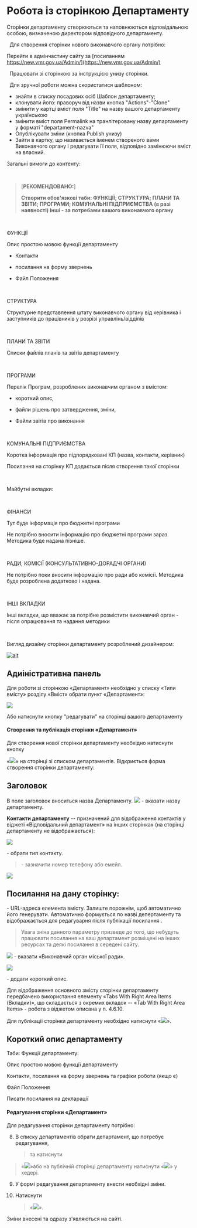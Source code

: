 # Робота із сторінкою Департаменту

Сторінки департаменту створюються та наповнюються відповідальною особою, визначеною директором відповідного департаменту.

&nbsp;
Для створення сторінки нового виконавчого органу потрібно:

Перейти в адмінчастину сайту за [посиланням https://new.vmr.gov.ua/Admin/](https://new.vmr.gov.ua/Admin/)

&nbsp;
Працювати зі сторінкою за інструкцією унизу сторінки.

&nbsp;
Для зручної роботи можна скористатися шаблоном:

- знайти в списку посадових осіб Шаблон департаменту;
- клонувати його: праворуч від назви кнопка "Actions"-"Clone"
- змінити у картці вміст поля "Title" на назву вашого департаменту українською 
- змінити вміст поля Permalink на транлітеровану назву департаменту у форматі "departament-nazva"
- Опублікувати зміни (кнопка Publish унизу)
- Зайти в картку, що називається іменем створеного вами Виконавчого органу і редагувати її поля, відповідно замінюючи вміст на власний. 

Загальні вимоги до контенту:

&nbsp;
> [**РЕКОМЕНДОВАНО:**]
> 
> **Створити обов'язкові таби: ФУНКЦІЇ; СТРУКТУРА; ПЛАНИ ТА ЗВІТИ; ПРОГРАМИ; КОМУНАЛЬНІ ПІДПРИЄМСТВА (в разі наявності) 
> інші - за потребами вашого виконавчого органу**

&nbsp;

ФУНКЦІЇ

Опис простою мовою функції департаменту  

- Контакти  

- посилання на форму звернень

- Файл Положення 

&nbsp;

СТРУКТУРА 

Структурне представлення штату виконавчого органу від керівника і заступників до працівників у розрізі управлінь/відділів 

&nbsp;
 
ПЛАНИ ТА ЗВІТИ  

Списки файлів планів та звітів департаменту 

&nbsp;
 
ПРОГРАМИ 

Перелік Програм, розроблених виконавчим органом з вмістом: 

- короткий опис,  

- файли рішень про затвердження, зміни,  

- Файли звітів про виконання 

&nbsp;

КОМУНАЛЬНІ ПІДПРИЄМСТВА 

Коротка інформація про підпорядковані КП (назва, контакти, керівник) 

Посилання на сторінку КП додається після створення такої сторінки  

&nbsp;

Майбутні вкладки:

&nbsp;

ФІНАНСИ

Тут буде інформація про бюджетні програми 

Не потрібно вносити інформацію про бюджетні програми зараз. Методика буде надана пізніше. 

&nbsp;

РАДИ, КОМІСІЇ (КОНСУЛЬТАТИВНО-ДОРАДЧІ ОРГАНИ) 

Не потрібно поки вносити інформацію про ради або комісії. Методика буде розроблена додатково і надана. 

&nbsp;

ІНШІ ВКЛАДКИ 

Інші вкладки, що вважає за потрібне розмістити виконавчий орган - після опрацювання та надання методики 


&nbsp;

Вигляд дизайну сторінки департаменту розроблений дизайнером:

[![alt](https://s3.invisionapp-cdn.com/storage.invisionapp.com/screens/thumbnails/433496779.png?x-amz-meta-iv=3&amp;response-cache-control=max-age%3D2419200&amp;x-amz-meta-mdi=0&amp;x-amz-meta-ck=34086e81eaff231f9773c902d011effa&amp;AWSAccessKeyId=AKIAWCDCF6QSLTS7LRWT&amp;Expires=1630454400&amp;Signature=dCQNfrLTZAJ7vtOYlRGPZfcG63A%3D "Департамент")](https://projects.invisionapp.com/share/WFY7D2TXER5#/screens/433496779)

## Адиіністративна панель

Для роботи зі сторінкою «Департамент» необхідно у списку «Типи вмісту»
розділу «Вміст» обрати пункт «Департамент»:

![](assets/media/image132.png)

Або натиснути кнопку "редагувати" на сторінці вашого департаменту


####  Створення та публікація сторінки «Департамент»

Для створення нової сторінки департаменту необхідно натиснути кнопку

«![](assets/media/image133.png)» на сторінці зі списком департаментів.
Відкриється форма створення сторінки департаменту:


## Заголовок

В поле заголовок вноситься назва Департаменту.
![](assets/media/image69.png) - вказати назву департаменту.

**Контакти департаменту** -- призначений для відображення контактів у
віджеті «Відповідальний департамент» на інших сторінках (на сторінці
департаменту не відображається):

![](assets/media/image134.png)

\- обрати тип контакту.

> \- зазначити номер телефону або емейл.

![](assets/media/image76.png)

## Посилання на дану сторінку:
\- URL-адреса елемента вмісту. Залиште порожнім, щоб автоматично його генерувати.
Автоматично формується по назві депертаменту та відображається для редагуварня після публікації посилання .
> Увага зніна данного параметру призведе до того, що небудуть працювати посилання на ваш департамент розміщені на інших ресурсах та деякі посилання в середені сайту.

![](assets/media/image135.png) - вказати «Виконавчий орган міської
ради».

![](assets/media/image136.png)

\- додати короткий опис.

Для відображення основного змісту сторінки департаменту передбачено
використання елементу «Tabs With Right Area Items (Вкладки)», що
складається з окремих вкладок -- «Tab With Right Area Items» - робота з
віджетом описана у п. 4.6.10.

Для публікації сторінки департаменту необхідно натиснути
«![](assets/media/image85.png)».



## Короткий опис департаменту


Таби:
Функції департаменту:


Опис простою мовою функції департаменту  

Контакти, посилання на форму звернень  та графіки роботи (якщо є) 

Файл Положення 


Писати посилання на декларації



#### Редагування сторінки «Департамент»

Для редагування сторінки департаменту потрібно:

8.  В списку департаментів обрати департамент, що потребує редагування,
    > та натиснути

> «![](assets/media/image86.png)»або на публічній сторінці департаменту
> натиснути «![](assets/media/image2.png)» у хедері.

9.  У формі редагування департаменту внести необхідні зміни.

10. Натиснути
    > «![](assets/media/image85.png)».

Зміни внесені та одразу з'являються на сайті.

<!--Start of Tawk.to Script-->
<script type="text/javascript">
var Tawk_API=Tawk_API||{}, Tawk_LoadStart=new Date();
(function(){
var s1=document.createElement("script"),s0=document.getElementsByTagName("script")[0];
s1.async=true;
s1.src='https://embed.tawk.to/610bb3f8649e0a0a5ccfa7d2/1fcare0md';
s1.charset='UTF-8';
s1.setAttribute('crossorigin','*');
s0.parentNode.insertBefore(s1,s0);
})();
</script>
<!--End of Tawk.to Script-->
